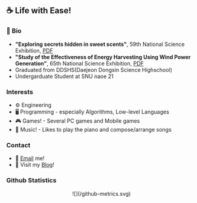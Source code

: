 
 
## ☕ Life with Ease!
 
### 📰 Bio
 
- **"Exploring secrets hidden in sweet scents"**, 59th National Science Exhibition, [PDF](https://www.science.go.kr/fileDownload?fileGubun=exhibit&menuId=59&userFileName=j05920131809.pdf&systemFileName=j05920131809.pdf)
- **"Study of the Effectiveness of Energy Harvesting Using Wind Power Generation"**, 65th National Science Exhibition, [PDF](https://www.science.go.kr/fileDownload?fileGubun=exhibit&menuId=65&userFileName=j06520191436.pdf&systemFileName=j06520191436.pdf)
- Graduated from DDSHS(Daejeon Dongsin Science Highschool) 
- Undergarduate Student at SNU naoe 21

### Interests

- ⚙️ Engineering
- 🖥️ Programming - especially Algorithms, Low-level Languages
- 🎮 Games! - Several PC games and Mobile games
- 🎹 Music! - Likes to play the piano and compose/arrange songs

### Contact

- 📨 [Email](mailto:celenort@snu.ac.kr) me!
- 💬 Visit my [Blog](https://celenort.github.io)!

### Github Statistics

<center>
![](/github-metrics.svg)
</center>
